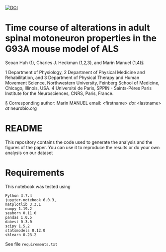 [![DOI](https://zenodo.org/badge/DOI/10.5281/zenodo.3831946.svg)](https://doi.org/10.5281/zenodo.3831946)

# Time course of alterations in adult spinal motoneuron properties in the G93A mouse model of ALS
Seoan Huh (1), Charles J. Heckman (1,2,3), and Marin Manuel (1,4)§

1 Department of Physiology, 2 Department of Physical Medicine and Rehabilitation, and 3 Department of Physical Therapy and Human Movement Science, Northwestern University, Feinberg School of Medicine, Chicago, Illinois, USA. 4 Université de Paris, SPPIN - Saints-Pères Paris Institute for the Neurosciences, CNRS, Paris, France.

§ Corresponding author: Marin MANUEL email: \<firstname\> _dot_ \<lastname\> _at_ neurobio.org

# README
This repository contains the code used to generate the analysis and the figures of the paper. You can use it to reproduce the results or do your own analysis on our dataset

# Requirements
This notebook was tested using 

    Python 3.7.4
    jupyter-notebook 6.0.3,
    matplotlib 3.3.1
    numpy 1.19.2
    seaborn 0.11.0
    pandas 1.0.5
    dabest 0.3.0
    scipy 1.5.2
    statsmodels 0.12.0
    sklearn 0.23.2
    
See file `requirements.txt`
